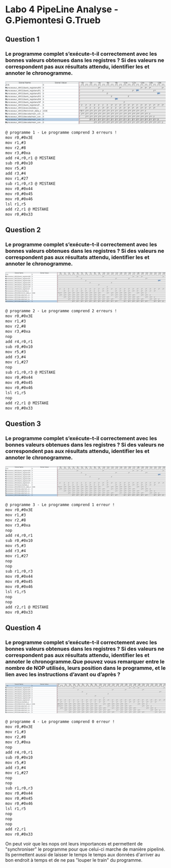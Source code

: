 # Labo 4 PipeLine Analyse - G.Piemontesi G.Trueb
## Question 1
### Le programme complet s’exécute-t-il correctement avec les bonnes valeurs obtenues dans les registres ? Si des valeurs ne correspondent pas aux résultats attendu, identifier les et annoter le chronogramme.
![q1](img/Q1.png)

```assembly
@ programme 1 - Le programme comprend 3 erreurs !
mov r0,#0x3E
mov r1,#3
mov r2,#8
mov r3,#0xa
add r4,r0,r1 @ MISTAKE
sub r0,#0x10
mov r5,#3
add r3,#4
mov r1,#27
sub r1,r0,r3 @ MISTAKE
mov r0,#0x44
mov r0,#0x45
mov r0,#0x46
lsl r1,r5
add r2,r1 @ MISTAKE
mov r0,#0x33
```

## Question 2
### Le programme complet s’exécute-t-il correctement avec les bonnes valeurs obtenues dans les registres ? Si des valeurs ne correspondent pas aux résultats attendu, identifier les et annoter le chronogramme.
![q1](img/Q3.png)
```assembly
@ programme 2 - Le programme comprend 2 erreurs !
mov r0,#0x3E
mov r1,#3
mov r2,#8
mov r3,#0xa
nop
add r4,r0,r1
sub r0,#0x10
mov r5,#3
add r3,#4
mov r1,#27
nop
sub r1,r0,r3 @ MISTAKE
mov r0,#0x44
mov r0,#0x45
mov r0,#0x46
lsl r1,r5
nop
add r2,r1 @ MISTAKE
mov r0,#0x33
```

## Question 3
### Le programme complet s’exécute-t-il correctement avec les bonnes valeurs obtenues dans les registres ? Si des valeurs ne correspondent pas aux résultats attendu, identifier les et annoter le chronogramme.
![q1](img/Q3.png)
```assembly
@ programme 3 - Le programme comprend 1 erreur !
mov r0,#0x3E
mov r1,#3
mov r2,#8
mov r3,#0xa
nop
add r4,r0,r1
sub r0,#0x10
mov r5,#3
add r3,#4
mov r1,#27
nop
nop
sub r1,r0,r3
mov r0,#0x44
mov r0,#0x45
mov r0,#0x46
lsl r1,r5
nop
nop
add r2,r1 @ MISTAKE
mov r0,#0x33
```

## Question 4
### Le programme complet s’exécute-t-il correctement avec les bonnes valeurs obtenues dans les registres ? Si des valeurs ne correspondent pas aux résultats attendu, identifier les et annoter le chronogramme.Que pouvez vous remarquer entre le nombre de NOP utilisés, leurs position dans le programme, et le lien avec les instructions d’avant ou d’après ?
![q1](img/Q4.png)
```assembly
@ programme 4 - Le programme comprend 0 erreur !
mov r0,#0x3E
mov r1,#3
mov r2,#8
mov r3,#0xa
nop
add r4,r0,r1
sub r0,#0x10
mov r5,#3
add r3,#4
mov r1,#27
nop
nop
sub r1,r0,r3
mov r0,#0x44
mov r0,#0x45
mov r0,#0x46
lsl r1,r5
nop
nop
nop
add r2,r1
mov r0,#0x33
```
On peut voir que les nops ont leurs importances et permettent de "synchroniser" le programme pour que celui-ci marche de manière pipeliné. Ils permettent aussi de laisser le temps le temps aux données d'arriver au bon endroit à temps et de ne pas "louper le train" du programme.
